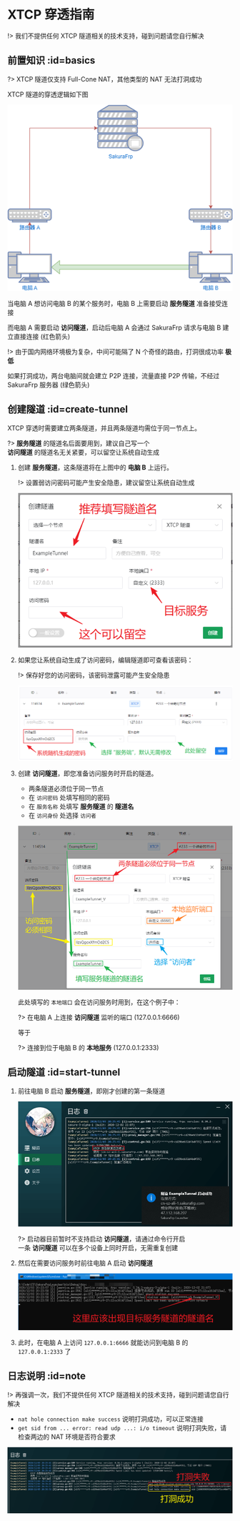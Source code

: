 # XTCP 穿透指南

!> 我们不提供任何 XTCP 隧道相关的技术支持，碰到问题请您自行解决

## 前置知识 :id=basics

?> XTCP 隧道仅支持 Full-Cone NAT，其他类型的 NAT 无法打洞成功

XTCP 隧道的穿透逻辑如下图

![](_images/xtcp-0.png)

当电脑 A 想访问电脑 B 的某个服务时，电脑 B 上需要启动 **服务隧道** 准备接受连接

而电脑 A 需要启动 **访问隧道**，启动后电脑 A 会通过 SakuraFrp 请求与电脑 B 建立直接连接 (红色箭头)

!> 由于国内网络环境极为复杂，中间可能隔了 N 个奇怪的路由，打洞很成功率 **极低**

如果打洞成功，两台电脑间就会建立 P2P 连接，流量直接 P2P 传输，不经过 SakuraFrp 服务器 (绿色箭头)

## 创建隧道 :id=create-tunnel

XTCP 穿透时需要建立两条隧道，并且两条隧道均需位于同一节点上。

?> **服务隧道** 的隧道名后面要用到，建议自己写一个  
**访问隧道** 的隧道名无关紧要，可以留空让系统自动生成

1. 创建 **服务隧道**，这条隧道将在上图中的 **电脑 B** 上运行。

   !> 设置弱访问密码可能产生安全隐患，建议留空让系统自动生成

   ![](_images/xtcp-1.png)

2. 如果您让系统自动生成了访问密码，编辑隧道即可查看该密码：

   !> 保存好您的访问密码，该密码泄露可能产生安全隐患

   ![](_images/xtcp-2.png)

3. 创建 **访问隧道**，即您准备访问服务时开启的隧道。
   - 两条隧道必须位于同一节点
   - 在 `访问密码` 处填写相同的密码
   - 在 `服务名称` 处填写 **服务隧道** 的 **隧道名**
   - 在 `访问身份` 处选择 `访问者`

   ![](_images/xtcp-3.png)

   此处填写的 `本地端口` 会在访问服务时用到，在这个例子中：
   
   ?> 在电脑 A 上连接 **访问隧道** 监听的端口 (127.0.0.1:6666)
   
   等于

   ?> 连接到位于电脑 B 的 **本地服务** (127.0.0.1:2333)

## 启动隧道 :id=start-tunnel

1. 前往电脑 B 启动 **服务隧道**，即刚才创建的第一条隧道

   ![](_images/xtcp-4.png)

   ?> 启动器目前暂时不支持启动 **访问隧道**，请通过命令行开启  
   一条 **访问隧道** 可以在多个设备上同时开启，无需重复创建

2. 然后在需要访问服务时前往电脑 A 启动 **访问隧道**

   ![](_images/xtcp-5.png)

3. 此时，在电脑 A 上访问 `127.0.0.1:6666` 就能访问到电脑 B 的 `127.0.0.1:2333` 了

## 日志说明 :id=note

!> 再强调一次，我们不提供任何 XTCP 隧道相关的技术支持，碰到问题请您自行解决

- `nat hole connection make success` 说明打洞成功，可以正常连接
- `get sid from ... error: read udp ...: i/o timeout` 说明打洞失败，请检查两边的 NAT 环境是否符合要求

![](_images/xtcp-6.png)
